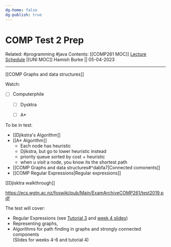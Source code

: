 ```yaml
---
dg-home: false
dg-publish: true
---
```


# COMP Test 2 Prep

Related: #programming #java 
Contents: [[COMP261 MOC]]
[Lecture Schedule](https://ecs.wgtn.ac.nz/Courses/COMP261_2023T1/LectureSchedule)
[[UNI MOC]]
Hamish Burke || 05-04-2023
***
[[COMP Graphs and data structures]]


Watch:
- [ ] Computerphile
	- [ ] Dysktra
	- [ ] A*



To be in test:
-  [[Djikstra's Algorithm]]
- [[A* Algorithm]]
	- Each node has heuristic
	- Djikstra, but go to lower heuristic instead
	- priority queue sorted by cost + heuristic
	- when u *visit* a node, you know its the shortest path
- [[COMP Graphs and data structures#^dabfa7\|Connected comonents]]
- [[COMP Regular Expressions\|Regular expressions]]

[[Djisktra walkthrough]]

<https://ecs.wgtn.ac.nz/foswiki/pub/Main/ExamArchiveCOMP261/test2019.pdf>


The test will cover:
-   Regular Expressions (see [Tutorial 3](https://ecs.wgtn.ac.nz/Courses/COMP261_2023T1/Tutorial3) and [week 4 slides](https://ecs.wgtn.ac.nz/foswiki/pub/Courses/COMP261_2023T1/LectureSchedule/regexps.pdf))
-   Representing graphs,
-   Algorithms for path finding in graphs and strongly connected components   
    (Slides for weeks 4-6 and tutorial 4)